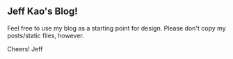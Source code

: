 Jeff Kao's Blog!
---

Feel free to use my blog as a starting point for design.
Please don't copy my posts/static files, however.

Cheers!
Jeff
